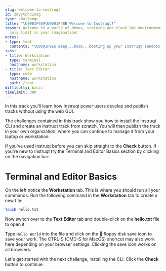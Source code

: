 ```yaml
---
slug: welcome-to-instruqt
id: zmyytuhc1oog
type: challenge
title: "\U0001F469‍\U0001F4BB Welcome to Instruqt!"
teaser: Welcome to a world of demos, training and cloud lab environments where the
  only limit is your imagination!
notes:
- type: text
  contents: "\U0001F916 Beep...boop...booting up your Instruqt sandbox..."
tabs:
- title: Workstation
  type: terminal
  hostname: workstation
- title: Text Editor
  type: code
  hostname: workstation
  path: /root
difficulty: basic
timelimit: 300
---
```

<style type="text/css" rel="stylesheet">
hr.cyan { background-color: cyan; color: cyan; height: 2px; margin-bottom: -10px; }
h2.cyan { color: cyan; }
</style>In this track you'll learn how Instruqt power users develop and publish tracks without using the web GUI.

The challenges contained in this track show you how to install the Instruqt CLI and create an Instruqt track from scratch. You will then publish the track in your own organization, where you can continue to manage it from your laptop or workstation.

If you've used Instruqt before you can skip straight to the **Check** button. If you're new to Instruqt try the Terminal and Editor Basics section by clicking on the navigation bar:

Terminal and Editor Basics
==========================

On the left notice the **Workstation** tab. This is where you should run all your commands. Run the following command in the **Workstation** tab to create a new file:

```bash
touch hello.txt
```

Now switch over to the **Text Editor** tab and double-click on the **hello.txt** file to open it.

Type `Hello World` into the file and click on the 💾 floppy disk save icon to save your work. The CTRL-S (CMD-S for MacOS) shortcut may also work here depending on your browser settings. Clicking the save icon works on all browsers.

Let's get started with the next challenge, Installing the CLI. Click the **Check** button to continue.
